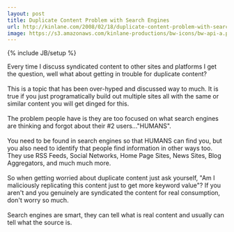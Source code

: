 ```yaml
---
layout: post
title: Duplicate Content Problem with Search Engines
url: http://kinlane.com/2008/02/18/duplicate-content-problem-with-search-engines/
image: https://s3.amazonaws.com/kinlane-productions/bw-icons/bw-api-a.png
---
```

{% include JB/setup %}
<p>
     Every time I discuss syndicated content to other sites and platforms I get the question, well what about getting in trouble for duplicate content?
     <br />
     <br />
     This is a topic that has been over-hyped and discussed way to much. It is true if you just programatically build out multiple sites all with the same or similar content you will get dinged for this.
     <br />
     <br />
     The problem people have is they are too focused on what search engines are thinking and forgot about their #2 users..."HUMANS".
     <br />
     <br />
     You need to be found in search engines so that HUMANS can find you, but you also need to identify that people find information in other ways too. They use RSS Feeds, Social Networks, Home Page Sites, News Sites, Blog Aggregators, and much much more.
     <br />
     <br />
     So when getting worried about duplicate content just ask yourself, "Am I maliciously replicating this content just to get more keyword value"? If you aren't and you genuinely are syndicated the content for real consumption, don't worry so much.
     <br />
     <br />
     Search engines are smart, they can tell what is real content and usually can tell what the source is.
</p>
